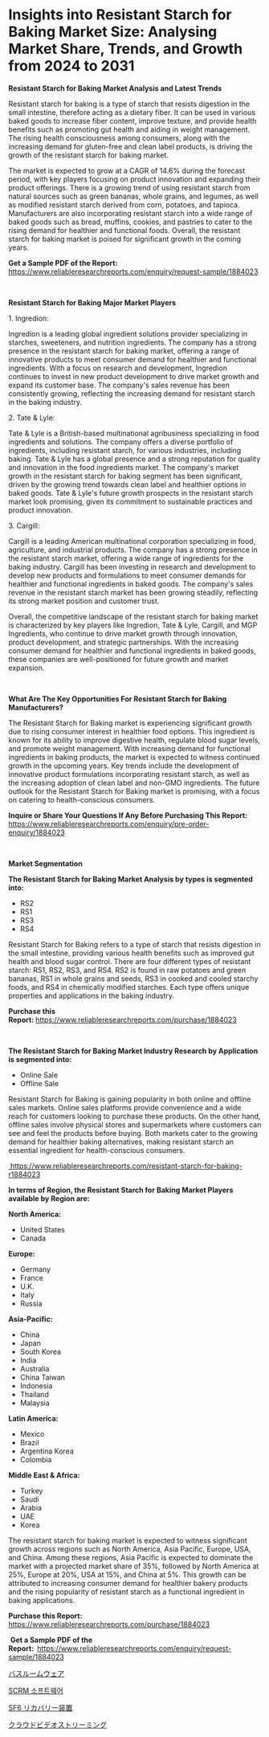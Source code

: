 <p><h1>Insights into Resistant Starch for Baking Market Size: Analysing Market Share, Trends, and Growth from 2024 to 2031</h1></p><p><strong>Resistant Starch for Baking Market Analysis and Latest Trends</strong></p>
<p><p>Resistant starch for baking is a type of starch that resists digestion in the small intestine, therefore acting as a dietary fiber. It can be used in various baked goods to increase fiber content, improve texture, and provide health benefits such as promoting gut health and aiding in weight management. The rising health consciousness among consumers, along with the increasing demand for gluten-free and clean label products, is driving the growth of the resistant starch for baking market.</p><p>The market is expected to grow at a CAGR of 14.6% during the forecast period, with key players focusing on product innovation and expanding their product offerings. There is a growing trend of using resistant starch from natural sources such as green bananas, whole grains, and legumes, as well as modified resistant starch derived from corn, potatoes, and tapioca. Manufacturers are also incorporating resistant starch into a wide range of baked goods such as bread, muffins, cookies, and pastries to cater to the rising demand for healthier and functional foods. Overall, the resistant starch for baking market is poised for significant growth in the coming years.</p></p>
<p><strong>Get a Sample PDF of the Report:&nbsp;</strong> <a href="https://www.reliableresearchreports.com/enquiry/request-sample/1884023">https://www.reliableresearchreports.com/enquiry/request-sample/1884023</a></p>
<p>&nbsp;</p>
<p><strong>Resistant Starch for Baking Major Market Players</strong></p>
<p><p>1. Ingredion:</p><p>Ingredion is a leading global ingredient solutions provider specializing in starches, sweeteners, and nutrition ingredients. The company has a strong presence in the resistant starch for baking market, offering a range of innovative products to meet consumer demand for healthier and functional ingredients. With a focus on research and development, Ingredion continues to invest in new product development to drive market growth and expand its customer base. The company's sales revenue has been consistently growing, reflecting the increasing demand for resistant starch in the baking industry.</p><p>2. Tate & Lyle:</p><p>Tate & Lyle is a British-based multinational agribusiness specializing in food ingredients and solutions. The company offers a diverse portfolio of ingredients, including resistant starch, for various industries, including baking. Tate & Lyle has a global presence and a strong reputation for quality and innovation in the food ingredients market. The company's market growth in the resistant starch for baking segment has been significant, driven by the growing trend towards clean label and healthier options in baked goods. Tate & Lyle's future growth prospects in the resistant starch market look promising, given its commitment to sustainable practices and product innovation.</p><p>3. Cargill:</p><p>Cargill is a leading American multinational corporation specializing in food, agriculture, and industrial products. The company has a strong presence in the resistant starch market, offering a wide range of ingredients for the baking industry. Cargill has been investing in research and development to develop new products and formulations to meet consumer demands for healthier and functional ingredients in baked goods. The company's sales revenue in the resistant starch market has been growing steadily, reflecting its strong market position and customer trust.</p><p>Overall, the competitive landscape of the resistant starch for baking market is characterized by key players like Ingredion, Tate & Lyle, Cargill, and MGP Ingredients, who continue to drive market growth through innovation, product development, and strategic partnerships. With the increasing consumer demand for healthier and functional ingredients in baked goods, these companies are well-positioned for future growth and market expansion.</p></p>
<p>&nbsp;</p>
<p><strong>What Are The Key Opportunities For Resistant Starch for Baking Manufacturers?</strong></p>
<p><p>The Resistant Starch for Baking market is experiencing significant growth due to rising consumer interest in healthier food options. This ingredient is known for its ability to improve digestive health, regulate blood sugar levels, and promote weight management. With increasing demand for functional ingredients in baking products, the market is expected to witness continued growth in the upcoming years. Key trends include the development of innovative product formulations incorporating resistant starch, as well as the increasing adoption of clean label and non-GMO ingredients. The future outlook for the Resistant Starch for Baking market is promising, with a focus on catering to health-conscious consumers.</p></p>
<p><strong>Inquire or Share Your Questions If Any Before Purchasing This Report:</strong> <a href="https://www.reliableresearchreports.com/enquiry/pre-order-enquiry/1884023">https://www.reliableresearchreports.com/enquiry/pre-order-enquiry/1884023</a></p>
<p>&nbsp;</p>
<p><strong>Market Segmentation</strong></p>
<p><strong>The Resistant Starch for Baking Market Analysis by types is segmented into:</strong></p>
<p><ul><li>RS2</li><li>RS1</li><li>RS3</li><li>RS4</li></ul></p>
<p><p>Resistant Starch for Baking refers to a type of starch that resists digestion in the small intestine, providing various health benefits such as improved gut health and blood sugar control. There are four different types of resistant starch: RS1, RS2, RS3, and RS4. RS2 is found in raw potatoes and green bananas, RS1 in whole grains and seeds, RS3 in cooked and cooled starchy foods, and RS4 in chemically modified starches. Each type offers unique properties and applications in the baking industry.</p></p>
<p><strong>Purchase this Report:&nbsp;</strong><a href="https://www.reliableresearchreports.com/purchase/1884023">https://www.reliableresearchreports.com/purchase/1884023</a></p>
<p>&nbsp;</p>
<p><strong>The Resistant Starch for Baking Market Industry Research by Application is segmented into:</strong></p>
<p><ul><li>Online Sale</li><li>Offline Sale</li></ul></p>
<p><p>Resistant Starch for Baking is gaining popularity in both online and offline sales markets. Online sales platforms provide convenience and a wide reach for customers looking to purchase these products. On the other hand, offline sales involve physical stores and supermarkets where customers can see and feel the products before buying. Both markets cater to the growing demand for healthier baking alternatives, making resistant starch an essential ingredient for health-conscious consumers.</p></p>
<p><a href="https://www.reliableresearchreports.com/resistant-starch-for-baking-r1884023">&nbsp;https://www.reliableresearchreports.com/resistant-starch-for-baking-r1884023</a></p>
<p><strong>In terms of Region, the Resistant Starch for Baking Market Players available by Region are:</strong></p>
<p>
    <p> <strong> North America: </strong>
        <ul>
            <li>United States</li>
            <li>Canada</li>
        </ul>
        </p> 
    <p> <strong> Europe: </strong>
        <ul>
            <li>Germany</li>
            <li>France</li>
            <li>U.K.</li>
            <li>Italy</li>
            <li>Russia</li>
        </ul>
        </p> 
    <p> <strong> Asia-Pacific: </strong>
        <ul>
            <li>China</li>
            <li>Japan</li>
            <li>South Korea</li>
            <li>India</li>
            <li>Australia</li>
            <li>China Taiwan</li>
            <li>Indonesia</li>
            <li>Thailand</li>
            <li>Malaysia</li>
        </ul>
        </p> 
    <p> <strong> Latin America: </strong>
        <ul>
            <li>Mexico</li>
            <li>Brazil</li>
            <li>Argentina Korea</li>
            <li>Colombia</li>
        </ul>
        </p> 
    <p> <strong> Middle East & Africa: </strong>
        <ul>
            <li>Turkey</li>
            <li>Saudi</li>
            <li>Arabia</li>
            <li>UAE</li>
            <li>Korea</li>
        </ul>
    </p>
    </p>
<p><p>The resistant starch for baking market is expected to witness significant growth across regions such as North America, Asia Pacific, Europe, USA, and China. Among these regions, Asia Pacific is expected to dominate the market with a projected market share of 35%, followed by North America at 25%, Europe at 20%, USA at 15%, and China at 5%. This growth can be attributed to increasing consumer demand for healthier bakery products and the rising popularity of resistant starch as a functional ingredient in baking applications.</p></p>
<p><strong>Purchase this Report: </strong><a href="https://www.reliableresearchreports.com/purchase/1884023">https://www.reliableresearchreports.com/purchase/1884023</a></p>
<p>&nbsp;<strong>Get a Sample PDF of the Report:&nbsp;&nbsp;</strong><a href="https://www.reliableresearchreports.com/enquiry/request-sample/1884023">https://www.reliableresearchreports.com/enquiry/request-sample/1884023</a></p>
<p><strong></strong></p>
<p><p><a href="https://medium.com/@chrispcreem58/%E3%83%90%E3%82%B9%E3%83%AB%E3%83%BC%E3%83%A0%E3%82%A6%E3%82%A7%E3%82%A2%E5%B8%82%E5%A0%B4%E3%81%AE%E5%B1%95%E6%9C%9B-%E6%A5%AD%E7%95%8C%E6%A6%82%E8%A6%81%E3%81%8A%E3%82%88%E3%81%B3%E4%BA%88%E6%B8%AC-2024%E5%B9%B4-2031%E5%B9%B4-0326988d068c">バスルームウェア</a></p><p><a href="https://medium.com/@munchkin678568/scrm-%EC%86%8C%ED%94%84%ED%8A%B8%EC%9B%A8%EC%96%B4-%EC%8B%9C%EC%9E%A5-%EC%A0%84%EB%A7%9D-%EC%82%B0%EC%97%85-%EA%B0%9C%EC%9A%94-%EB%B0%8F-%EC%98%88%EC%B8%A1-2024%EB%85%84%EB%B6%80%ED%84%B0-2031%EB%85%84%EA%B9%8C%EC%A7%80-4d7a65529bf3">SCRM 소프트웨어</a></p><p><a href="https://medium.com/@michaelerde565/sf6%E5%9B%9E%E5%8F%8E%E8%A8%AD%E5%82%99%E5%B8%82%E5%A0%B4%E3%81%AE%E5%88%86%E6%9E%90-%E3%82%B0%E3%83%AD%E3%83%BC%E3%83%90%E3%83%AB%E7%94%A3%E6%A5%AD%E3%81%AE%E8%A6%8B%E9%80%9A%E3%81%97%E3%81%A8%E4%BA%88%E6%B8%AC-2024%E5%B9%B4%E3%81%8B%E3%82%892031%E5%B9%B4-693d80197d89">SF6 リカバリー装置</a></p><p><a href="https://github.com/one-cool-chick/Market-Research-Report-List-1/blob/main/994432019843.md">クラウドビデオストリーミング</a></p></p>